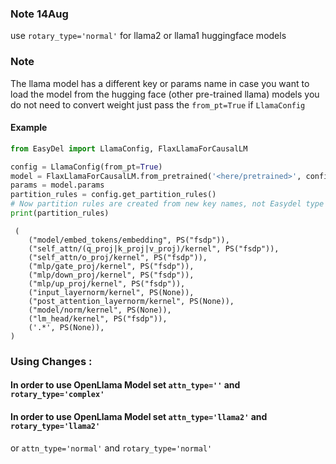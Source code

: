 ### Note 14Aug

use `rotary_type='normal'` for llama2 or llama1 huggingface models

### Note

The llama model has a different key or params name in case you want to load the model from the hugging face
(other pre-trained llama) models you do not need to convert weight just pass the `from_pt=True` if `LlamaConfig`


#### Example

```python
from EasyDel import LlamaConfig, FlaxLlamaForCausalLM

config = LlamaConfig(from_pt=True)
model = FlaxLlamaForCausalLM.from_pretrained('<here/pretrained>', config=config)
params = model.params
partition_rules = config.get_partition_rules()
# Now partition rules are created from new key names, not Easydel type
print(partition_rules)
```

```text
 (
    ("model/embed_tokens/embedding", PS("fsdp")),
    ("self_attn/(q_proj|k_proj|v_proj)/kernel", PS("fsdp")),
    ("self_attn/o_proj/kernel", PS("fsdp")),
    ("mlp/gate_proj/kernel", PS("fsdp")),
    ("mlp/down_proj/kernel", PS("fsdp")),
    ("mlp/up_proj/kernel", PS("fsdp")),
    ("input_layernorm/kernel", PS(None)),
    ("post_attention_layernorm/kernel", PS(None)),
    ("model/norm/kernel", PS(None)),
    ("lm_head/kernel", PS("fsdp")),
    ('.*', PS(None)),
)
```


### Using Changes : 

#### In order to use OpenLlama Model set `attn_type=''` and `rotary_type='complex'`
#### In order to use OpenLlama Model set `attn_type='llama2'` and `rotary_type='llama2'` 
or `attn_type='normal'` and `rotary_type='normal'`